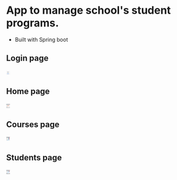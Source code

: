 # App to manage school's student programs.

- Built with Spring boot

## Login page
<img src="Login.png" style=" width:10px ; height:10px " />

## Home page
<img src="home.png" style=" width:10px ; height:10px " />

## Courses page
<img src="courses.png" style=" width:10px ; height:10px " />

## Students page
<img src="students.png" style=" width:10px ; height:10px " />


